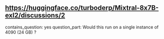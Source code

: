 ## https://huggingface.co/turboderp/Mixtral-8x7B-exl2/discussions/2

contains_question: yes
question_part: Would this run on a single instance of 4090 (24 GB) ?